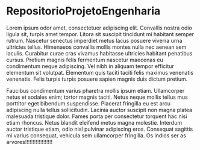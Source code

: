 # RepositorioProjetoEngenharia
Lorem ipsum odor amet, consectetuer adipiscing elit. Convallis nostra odio ligula sit, turpis amet tempor. Litora sit suscipit tincidunt mi habitant semper rutrum. Nascetur senectus imperdiet metus lacus posuere viverra urna ultricies tellus. Himenaeos convallis mollis montes nulla nec aenean sem iaculis. Curabitur curae cras vivamus habitasse ultricies habitant penatibus cursus. Pretium magnis felis fermentum nascetur maecenas eu condimentum neque adipiscing. Vel nibh in aliquam tempor efficitur elementum sit volutpat. Elementum quis taciti taciti felis maximus venenatis venenatis. Felis turpis turpis posuere sapien magnis duis dictum pretium.

Faucibus condimentum varius pharetra mollis ipsum etiam. Ullamcorper netus et sodales enim; tortor magnis taciti. Netus neque mollis tellus mus porttitor eget bibendum suspendisse. Placerat fringilla eu est arcu adipiscing nulla tellus sollicitudin. Lacinia auctor suscipit non magna platea malesuada tristique dolor. Fames porta per consectetur torquent hac nisi etiam rhoncus. Netus blandit eleifend metus magna molestie. Interdum auctor tristique etiam, odio nisl pulvinar adipiscing eros. Consequat sagittis mi varius consequat, vehicula sem ullamcorper fringilla.
Os indios ser as arvores!!!!!!!!!!!!!!!!!!
